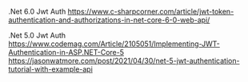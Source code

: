 .Net 6.0 Jwt Auth
https://www.c-sharpcorner.com/article/jwt-token-authentication-and-authorizations-in-net-core-6-0-web-api/

.Net 5.0 Jwt Auth
https://www.codemag.com/Article/2105051/Implementing-JWT-Authentication-in-ASP.NET-Core-5
https://jasonwatmore.com/post/2021/04/30/net-5-jwt-authentication-tutorial-with-example-api
